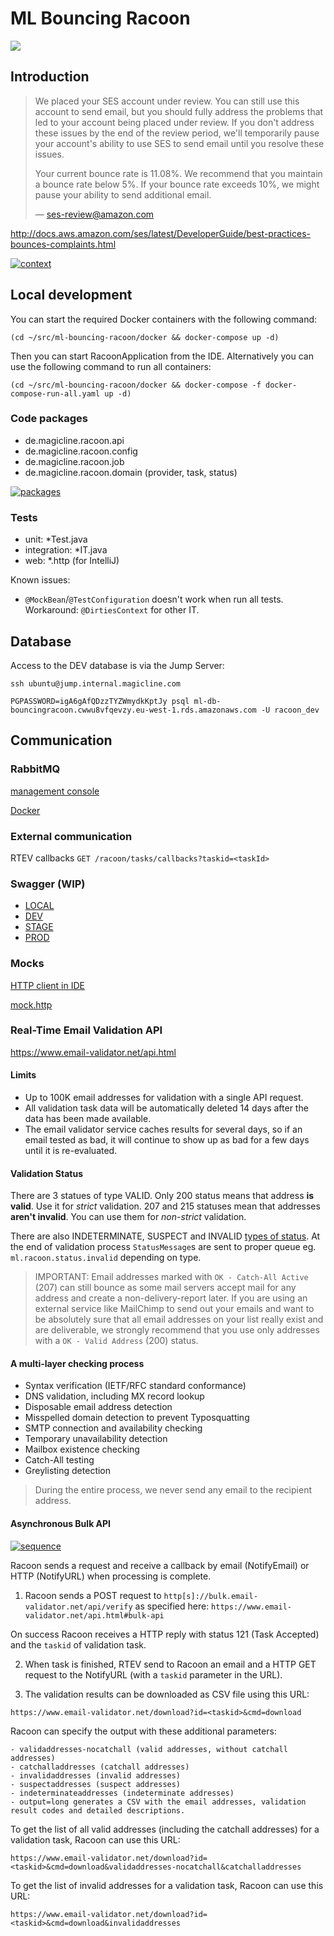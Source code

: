 # ML Bouncing Racoon

![](logo.png)

## Introduction

> We placed your SES account under review. 
> You can still use this account to send email, 
> but you should fully address the problems that led to your account being placed under review. 
> If you don't address these issues by the end of the review period, 
> we'll temporarily pause your account's ability to use SES to send email until you resolve these issues.
> 
> Your current bounce rate is 11.08%. 
> We recommend that you maintain a bounce rate below 5%. 
> If your bounce rate exceeds 10%, we might pause your ability to send additional email.
>
> — ses-review@amazon.com

http://docs.aws.amazon.com/ses/latest/DeveloperGuide/best-practices-bounces-complaints.html

[![context](doc/context.png)](doc/context.plantuml)

## Local development

You can start the required Docker containers with the following command:

`(cd ~/src/ml-bouncing-racoon/docker && docker-compose up -d)`

Then you can start RacoonApplication from the IDE.
Alternatively you can use the following command to run all containers:

`(cd ~/src/ml-bouncing-racoon/docker && docker-compose -f docker-compose-run-all.yaml up -d)`

### Code packages

* de.magicline.racoon.api
* de.magicline.racoon.config
* de.magicline.racoon.job
* de.magicline.racoon.domain (provider, task, status)

[![packages](doc/packages.png)](doc/packages.plantuml)

### Tests

* unit: *Test.java
* integration: *IT.java
* web: *.http (for IntelliJ)

Known issues: 

* `@MockBean`/`@TestConfiguration` doesn't work when run all tests. Workaround: `@DirtiesContext` for other IT.

## Database

Access to the DEV database is via the Jump Server:

`ssh ubuntu@jump.internal.magicline.com`

`PGPASSWORD=igA6gAfQDzzTYZWmydkKptJy psql ml-db-bouncingracoon.cwwu8vfqevzy.eu-west-1.rds.amazonaws.com -U racoon_dev`

## Communication

### RabbitMQ

[management console](http://localhost:15672)

[Docker](/docker/docker-compose.yaml)

### External communication

RTEV callbacks `GET /racoon/tasks/callbacks?taskid=<taskId>`

### Swagger (WIP)
* [LOCAL](http://localhost:8107/swagger-ui.html)
* [DEV](https://bouncing-racoon.dev.magicline.com/swagger-ui.html)
* [STAGE](https://bouncing-racoon.stage.magicline.com/swagger-ui.html)
* [PROD](https://bouncing-racoon.magicline.com/swagger-ui.html)

### Mocks

[HTTP client in IDE](https://www.jetbrains.com/help/idea/http-client-in-product-code-editor.html)

[mock.http](/src/test/http/mock.http)

### Real-Time Email Validation API

https://www.email-validator.net/api.html

#### Limits

* Up to 100K email addresses for validation with a single API request.
* All validation task data will be automatically deleted 14 days after the data has been made available.
* The email validator service caches results for several days, so if an email tested as bad, it will continue to show up as bad for a few days until it is re-evaluated. 

#### Validation Status

There are 3 statues of type VALID.
Only 200 status means that address **is valid**. Use it for *strict* validation.
207 and 215 statuses mean that addresses **aren't invalid**. You can use them for *non-strict* validation.

There are also INDETERMINATE, SUSPECT and INVALID [types of status](https://www.email-validator.net/results.html).
At the end of validation process `StatusMessage`s are sent to proper queue eg. `ml.racoon.status.invalid` depending on type.   

> IMPORTANT: Email addresses marked with `OK - Catch-All Active` (207) 
can still bounce as some mail servers accept mail for any address and create a non-delivery-report later. 
If you are using an external service like MailChimp to send out your emails and want to be absolutely sure 
that all email addresses on your list really exist and are deliverable, 
we strongly recommend that you use only addresses with a `OK - Valid Address` (200) status.

#### A multi-layer checking process

* Syntax verification (IETF/RFC standard conformance)
* DNS validation, including MX record lookup
* Disposable email address detection
* Misspelled domain detection to prevent Typosquatting
* SMTP connection and availability checking
* Temporary unavailability detection
* Mailbox existence checking
* Catch-All testing
* Greylisting detection

> During the entire process, we never send any email to the recipient address.

#### Asynchronous Bulk API

[![sequence](doc/sequence.png)](doc/sequence.plantuml)

Racoon sends a request and receive a callback by email (NotifyEmail) or HTTP (NotifyURL) when processing is complete.

1. Racoon sends a POST request to `http[s]://bulk.email-validator.net/api/verify` 
as specified here: `https://www.email-validator.net/api.html#bulk-api`

On success Racoon receives a HTTP reply with status 121 (Task Accepted)
and the `taskid` of validation task.

2. When task is finished, RTEV send to Racoon an email and a HTTP GET
request to the NotifyURL (with a `taskid` parameter in the URL).

3. The validation results can be downloaded as CSV file using this URL:

`https://www.email-validator.net/download?id=<taskid>&cmd=download`

Racoon can specify the output with these additional parameters:

```
- validaddresses-nocatchall (valid addresses, without catchall addresses)
- catchalladdresses (catchall addresses)
- invalidaddresses (invalid addresses)
- suspectaddresses (suspect addresses)
- indeterminateaddresses (indeterminate addresses)
- output=long generates a CSV with the email addresses, validation result codes and detailed descriptions.
```

To get the list of all valid addresses (including the catchall addresses) for a validation task, Racoon can use this URL:

`https://www.email-validator.net/download?id=<taskid>&cmd=download&validaddresses-nocatchall&catchalladdresses`

To get the list of invalid addresses for a validation task, Racoon can use this URL:

`https://www.email-validator.net/download?id=<taskid>&cmd=download&invalidaddresses`